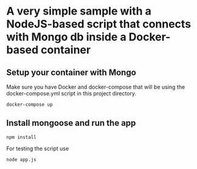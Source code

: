 # A very simple sample with a NodeJS-based script that connects with Mongo db inside a Docker-based container 

## Setup your container with Mongo

Make sure you have Docker and docker-compose that will be using the docker-compose.yml script in this project directory. 

```
docker-compose up 
```

## Install mongoose and run the app 

```
npm install
```

For testing the script use

```
node app.js
```

